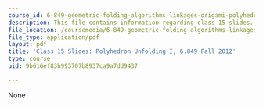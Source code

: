 ```yaml
---
course_id: 6-849-geometric-folding-algorithms-linkages-origami-polyhedra-fall-2012
description: This file contains information regarding class 15 slides.
file_location: /coursemedia/6-849-geometric-folding-algorithms-linkages-origami-polyhedra-fall-2012/9b616ef83b993707b8937ca9a7dd9437_MIT6_849F12_slidesC15.pdf
file_type: application/pdf
layout: pdf
title: 'Class 15 Slides: Polyhedron Unfolding I, 6.849 Fall 2012'
type: course
uid: 9b616ef83b993707b8937ca9a7dd9437

---
```

None